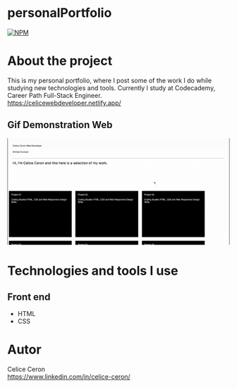 # personalPortfolio
[![NPM](https://img.shields.io/npm/l/react)](https://github.com/celiceceron/personalPortfolio/blob/master/licence)

# About the project
This is my personal portfolio, where I post some of the work I do while studying new technologies and tools.
Currently I study at Codecademy, Career Path
Full-Stack Engineer. <br>
https://celicewebdeveloper.netlify.app/ 

## Gif Demonstration Web
![Web 1](https://github.com/celiceceron/personalPortfolio/blob/07bfe756ee5d71af0e715f137b3665121efdd58c/Portfolio%20Celice.gif)

# Technologies and tools I use
## Front end
- HTML
- CSS

# Autor
Celice Ceron <br>
https://www.linkedin.com/in/celice-ceron/
